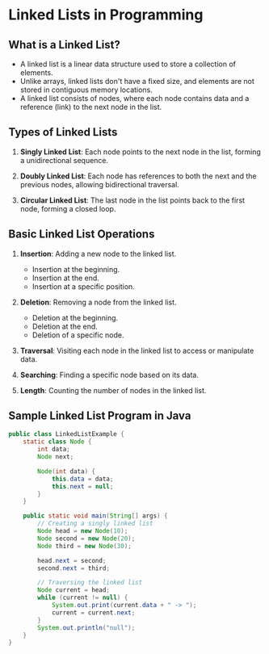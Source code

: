 # Linked Lists in Programming

## What is a Linked List?

- A linked list is a linear data structure used to store a collection of elements.
- Unlike arrays, linked lists don't have a fixed size, and elements are not stored in contiguous memory locations.
- A linked list consists of nodes, where each node contains data and a reference (link) to the next node in the list.

## Types of Linked Lists

1. **Singly Linked List**: Each node points to the next node in the list, forming a unidirectional sequence.

2. **Doubly Linked List**: Each node has references to both the next and the previous nodes, allowing bidirectional traversal.

3. **Circular Linked List**: The last node in the list points back to the first node, forming a closed loop.

## Basic Linked List Operations

1. **Insertion**: Adding a new node to the linked list.
   - Insertion at the beginning.
   - Insertion at the end.
   - Insertion at a specific position.
   
2. **Deletion**: Removing a node from the linked list.
   - Deletion at the beginning.
   - Deletion at the end.
   - Deletion of a specific node.
   
3. **Traversal**: Visiting each node in the linked list to access or manipulate data.

4. **Searching**: Finding a specific node based on its data.

5. **Length**: Counting the number of nodes in the linked list.

## Sample Linked List Program in Java

```java
public class LinkedListExample {
    static class Node {
        int data;
        Node next;

        Node(int data) {
            this.data = data;
            this.next = null;
        }
    }

    public static void main(String[] args) {
        // Creating a singly linked list
        Node head = new Node(10);
        Node second = new Node(20);
        Node third = new Node(30);

        head.next = second;
        second.next = third;

        // Traversing the linked list
        Node current = head;
        while (current != null) {
            System.out.print(current.data + " -> ");
            current = current.next;
        }
        System.out.println("null");
    }
}
